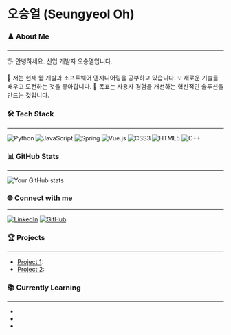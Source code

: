 # 오승열 (Seungyeol Oh)

### ♟️ About Me 
---
🖐 안녕하세요. 신입 개발자 오승열입니다.

🌱 저는 현재 웹 개발과 소프트웨어 엔지니어링을 공부하고 있습니다.
💡 새로운 기술을 배우고 도전하는 것을 좋아합니다.
🎯 목표는 사용자 경험을 개선하는 혁신적인 솔루션을 만드는 것입니다.

### 🛠 Tech Stack
---
![Python](https://img.shields.io/badge/-Python-3776AB?style=flat-square&logo=Python&logoColor=white)
![JavaScript](https://img.shields.io/badge/-JavaScript-F7DF1E?style=flat-square&logo=javascript&logoColor=black)
![Spring](https://img.shields.io/badge/-Spring-6DB33F?style=flat-square&logo=spring&logoColor=white)
![Vue.js](https://img.shields.io/badge/-Vue.js-4FC08D?style=flat-square&logo=vue.js&logoColor=white)
![CSS3](https://img.shields.io/badge/-CSS3-1572B6?style=flat-square&logo=css3&logoColor=white)
![HTML5](https://img.shields.io/badge/-HTML5-E34F26?style=flat-square&logo=html5&logoColor=white)
![C++](https://img.shields.io/badge/-C++-00599C?style=flat-square&logo=c%2B%2B&logoColor=white)

### 📊 GitHub Stats
---
![Your GitHub stats](https://github-readme-stats.vercel.app/api?username=YourGitHubUsername&show_icons=true&theme=radical)

### 🌐 Connect with me
---
[![LinkedIn](https://img.shields.io/badge/-LinkedIn-0077B5?style=flat-square&logo=LinkedIn&logoColor=white)](Your-LinkedIn-URL)
[![GitHub](https://img.shields.io/badge/-GitHub-181717?style=flat-square&logo=GitHub&logoColor=white)](Your-GitHub-URL)

### 🏆 Projects
---
- [Project 1](Project-1-URL): 
- [Project 2](Project-2-URL): 

### 📚 Currently Learning
---
-
-
-
